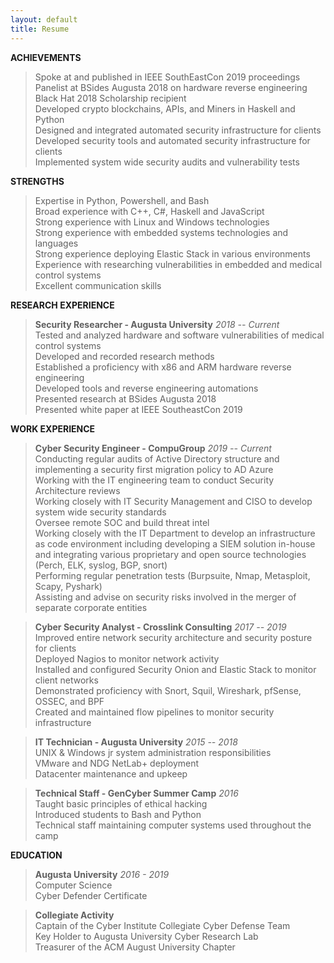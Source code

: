 ```yaml
---
layout: default
title: Resume
---
```


**ACHIEVEMENTS**
> Spoke at and published in IEEE SouthEastCon 2019 proceedings  
  Panelist at BSides Augusta 2018 on hardware reverse engineering  
  Black Hat 2018 Scholarship recipient  
  Developed crypto blockchains, APIs, and Miners in Haskell and Python  
  Designed and integrated automated security infrastructure for clients  
  Developed security tools and automated security infrastructure for clients  
  Implemented system wide security audits and vulnerability tests 
  
**STRENGTHS**
> Expertise in Python, Powershell, and Bash  
  Broad experience with C++, C\#, Haskell and JavaScript  
  Strong experience with Linux and Windows technologies  
  Strong experience with embedded systems technologies and languages  
  Strong experience deploying Elastic Stack in various environments  
  Experience with researching vulnerabilities in embedded and medical control systems  
  Excellent communication skills

**RESEARCH EXPERIENCE**  
> **Security Researcher - Augusta University**   *2018 -- Current*  
  Tested and analyzed hardware and software vulnerabilities of medical control systems  
  Developed and recorded research methods   
  Established a proficiency with x86 and ARM hardware reverse
    engineering   
  Developed tools and reverse engineering automations  
  Presented research at BSides Augusta 2018  
  Presented white paper at IEEE SoutheastCon 2019

**WORK EXPERIENCE**  
> **Cyber Security Engineer - CompuGroup** *2019 -- Current*  
  Conducting regular audits of Active
    Directory structure and implementing a security first migration policy
    to AD Azure   
  Working with the IT engineering team to conduct Security
    Architecture reviews   
  Working closely with IT Security Management and CISO to develop
    system wide security standards  
  Oversee remote SOC and build threat intel  
  Working closely with the IT Department to develop an infrastructure
    as code environment including developing  a SIEM solution in-house
    and integrating various proprietary and open source technologies
    (Perch, ELK, syslog, BGP, snort)   
  Performing regular penetration tests (Burpsuite, Nmap, Metasploit,
    Scapy, Pyshark)   
  Assisting and advise on security risks involved in the merger of
    separate corporate entities  

> **Cyber Security Analyst - Crosslink Consulting**   *2017 -- 2019*  
  Improved entire network security architecture and security posture
    for clients   
  Deployed Nagios to monitor network activity  
  Installed and configured Security Onion and Elastic Stack to monitor
    client networks   
  Demonstrated proficiency with Snort, Squil, Wireshark, pfSense,
    OSSEC, and BPF   
  Created and maintained flow pipelines to monitor security
    infrastructure  

> **IT Technician - Augusta University**   *2015 -- 2018*  
  UNIX & Windows jr system administration responsibilities  
  VMware and NDG NetLab+ deployment  	 
  Datacenter maintenance and upkeep  

> **Technical Staff - GenCyber Summer Camp**   *2016*  
  Taught basic principles of ethical hacking  
  Introduced students to Bash and Python  
  Technical staff maintaining computer systems used throughout the camp  

**EDUCATION**  

> **Augusta University** *2016 - 2019*   
  Computer Science  
  Cyber Defender Certificate

> **Collegiate Activity**  
  Captain of the Cyber Institute Collegiate Cyber Defense Team  
  Key Holder to Augusta University Cyber Research Lab  
  Treasurer of the ACM August University Chapter    
